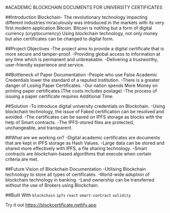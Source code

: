 #ACADEMIC BLOCKCHAIN DOCUMENTS FOR UNIVERSITY CERTIFICATES

##Introduction
Blockchain- The revolutionary technology impacting different industries miraculously was introduced in the markets with its very first modern application Bitcoin. Bitcoin is nothing but a form of digital currency (cryptocurrency) Using blockchain technology, not only money but also certificates can be changed to digital form.

##Project Objectives
-The project aims to provide a digital certificate that is more secure and tamper-proof.
-Providing global access to information at any time which is permanent and unbreakable.
-Delivering a trustworthy, user-friendly experience and service.

##Bottleneck of Paper Documentation
-People who use False Academic Credentials lower the standard of a reputed institution.
-There is a greater danger of Losing Paper Certificates.
-Our nation spends More Money on printing paper certificates.(The costs includes postage)
-The process of issuing a paper certificate requires Additional Time.

##Solution
-To introduce digital university credentials on Blockchain.
-Using blockchain technology, the issue of Faked certification can be resolved and avoided.
-The certificates can be saved on IPFS storage as blocks with the help of Smart contracts.
-The IPFS-stored files are protected, unchangeable, and transparent.

##What are we working on?
-Digital academic certificates are documents that are kept in IPFS storage as Hash Values.
-Large data can be stored and shared more effectively with IPFS, a file sharing technology.
-Smart contracts are blockchain-based algorithms that execute when certain criteria are met.

##Future Vision of Blockchain Documentation
-Utilising Blockchain technology to store all types of certificates.
-World-wide adoption of blockchain technology in banking.
-Land ownership can be transferred without the use of Brokers using Blockchain.

##Built With
`blockchain` `ipfs` `react` `smart-contract` `solidity`

Try it out
https://blockcertificate.netlify.app
